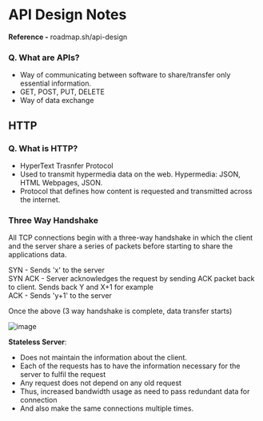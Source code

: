 # API Design Notes

**Reference -** roadmap.sh/api-design

### Q. What are APIs?
- Way of communicating between software to share/transfer only essential information.
- GET, POST, PUT, DELETE
- Way of data exchange

## HTTP
### Q. What is HTTP?
- HyperText Trasnfer Protocol
- Used to transmit hypermedia data on the web. Hypermedia: JSON, HTML Webpages, JSON.
- Protocol that defines how content is requested and transmitted across the internet.

### Three Way Handshake
All TCP connections begin with a three-way handshake in which the client and the server share a series of packets before starting to share the applications data.

SYN - Sends 'x' to the server  
SYN ACK - Server acknowledges the request by sending ACK packet back to client. Sends back Y and X+1 for example  
ACK - Sends 'y+1' to the server  

Once the above (3 way handshake is complete, data transfer starts)

![image](https://github.com/user-attachments/assets/fb5fcfda-ab2b-4bfa-977a-2c16b5b0150e)

**Stateless Server**:
- Does not maintain the information about the client.  
- Each of the requests has to have the information necessary for the server to fulfil the request  
- Any request does not depend on any old request
- Thus, increased bandwidth usage as need to pass redundant data for connection
- And also make the same connections multiple times.
